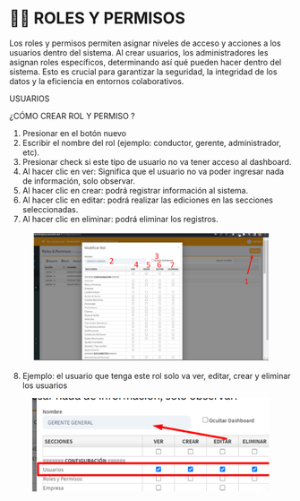# 👩‍💻 ROLES Y PERMISOS

Los roles y permisos permiten asignar niveles de acceso y acciones a los usuarios dentro del sistema. Al crear usuarios, los administradores les asignan roles específicos, determinando así qué pueden hacer dentro del sistema. Esto es crucial para garantizar la seguridad, la integridad de los datos y la eficiencia en entornos colaborativos.

USUARIOS

¿CÓMO CREAR ROL Y PERMISO ?

1. Presionar en el botón nuevo
2. Escribir el nombre del rol (ejemplo: conductor, gerente, administrador, etc).
3. Presionar check si este tipo de usuario no va tener acceso al dashboard.
4. Al hacer clic en ver: Significa que el usuario no va poder ingresar nada de información, solo observar.
5. Al hacer clic en crear: podrá registrar información al sistema.
6. Al hacer clic en editar: podrá realizar las ediciones en las secciones seleccionadas.
7. Al hacer clic en eliminar: podrá eliminar los registros.

<figure><img src="../../../.gitbook/assets/Untitled (8).png" alt=""><figcaption></figcaption></figure>

8. Ejemplo: el usuario que tenga este rol solo va ver, editar, crear y eliminar los usuarios

<figure><img src="../../../.gitbook/assets/Untitled 1 (7).png" alt=""><figcaption></figcaption></figure>
